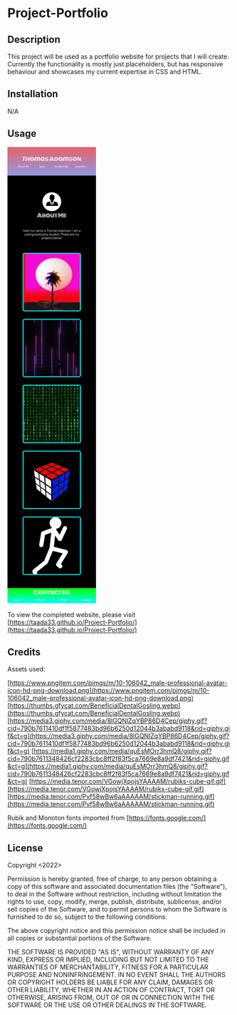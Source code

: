 # Project-Portfolio

## Description

This project will be used as a portfolio website for projects that I will create. Currently the functionality is mostly just placeholders, but has responsive behaviour
and showcases my current expertise in CSS and HTML.

## Installation

N/A

## Usage

![Website Screenshot](assets/images/screenshot.png)

To view the completed website, please visit [https://taada33.github.io/Project-Portfolio/](https://taada33.github.io/Project-Portfolio/)

## Credits

Assets used:

[https://www.pngitem.com/pimgs/m/10-106042_male-professional-avatar-icon-hd-png-download.png](https://www.pngitem.com/pimgs/m/10-106042_male-professional-avatar-icon-hd-png-download.png)
[https://thumbs.gfycat.com/BeneficialDentalGosling.webp](https://thumbs.gfycat.com/BeneficialDentalGosling.webp)
[https://media3.giphy.com/media/8lGQNlZqYBP86D4Cep/giphy.gif?cid=790b7611410df1f5877483bd96b6250d12044b3ababd9118&rid=giphy.gif&ct=g](https://media3.giphy.com/media/8lGQNlZqYBP86D4Cep/giphy.gif?cid=790b7611410df1f5877483bd96b6250d12044b3ababd9118&rid=giphy.gif&ct=g)
[https://media1.giphy.com/media/quEsMOrr3hmQ8/giphy.gif?cid=790b7611348426cf2283cbc8ff2f83f5ca7669e8a9df7421&rid=giphy.gif&ct=g](https://media1.giphy.com/media/quEsMOrr3hmQ8/giphy.gif?cid=790b7611348426cf2283cbc8ff2f83f5ca7669e8a9df7421&rid=giphy.gif&ct=g)
[https://media.tenor.com/VGowjXpojsYAAAAM/rubiks-cube-gif.gif](https://media.tenor.com/VGowjXpojsYAAAAM/rubiks-cube-gif.gif)
[https://media.tenor.com/Pvf58wBw6aAAAAAM/stickman-running.gif](https://media.tenor.com/Pvf58wBw6aAAAAAM/stickman-running.gif)

Rubik and Monoton fonts imported from [https://fonts.google.com/](https://fonts.google.com/)

## License
Copyright <2022> <Thomas Adamson>

Permission is hereby granted, free of charge, to any person obtaining a copy of this software and associated documentation files (the "Software"), to deal in the Software without restriction, including without limitation the rights to use, copy, modify, merge, publish, distribute, sublicense, and/or sell copies of the Software, and to permit persons to whom the Software is furnished to do so, subject to the following conditions:

The above copyright notice and this permission notice shall be included in all copies or substantial portions of the Software.

THE SOFTWARE IS PROVIDED "AS IS", WITHOUT WARRANTY OF ANY KIND, EXPRESS OR IMPLIED, INCLUDING BUT NOT LIMITED TO THE WARRANTIES OF MERCHANTABILITY, FITNESS FOR A PARTICULAR PURPOSE AND NONINFRINGEMENT. IN NO EVENT SHALL THE AUTHORS OR COPYRIGHT HOLDERS BE LIABLE FOR ANY CLAIM, DAMAGES OR OTHER LIABILITY, WHETHER IN AN ACTION OF CONTRACT, TORT OR OTHERWISE, ARISING FROM, OUT OF OR IN CONNECTION WITH THE SOFTWARE OR THE USE OR OTHER DEALINGS IN THE SOFTWARE.
